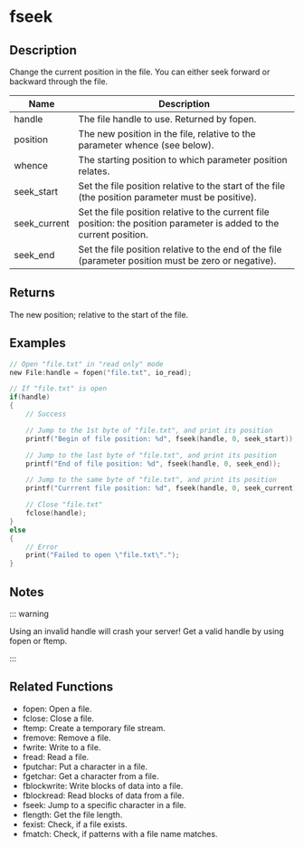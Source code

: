 # fseek

## Description

Change the current position in the file. You can either seek forward or backward through the file.

| Name         | Description                                                                                                           |
| ------------ | --------------------------------------------------------------------------------------------------------------------- |
| handle       | The file handle to use. Returned by fopen.                                                                            |
| position     | The new position in the file, relative to the parameter whence (see below).                                           |
| whence       | The starting position to which parameter position relates.                                                            |
| seek_start   | Set the file position relative to the start of the file (the position parameter must be positive).                    |
| seek_current | Set the file position relative to the current file position: the position parameter is added to the current position. |
| seek_end     | Set the file position relative to the end of the file (parameter position must be zero or negative).                  |

## Returns

The new position; relative to the start of the file.

## Examples

```c
// Open "file.txt" in "read only" mode
new File:handle = fopen("file.txt", io_read);

// If "file.txt" is open
if(handle)
{
	// Success

	// Jump to the 1st byte of "file.txt", and print its position
	printf("Begin of file position: %d", fseek(handle, 0, seek_start));

	// Jump to the last byte of "file.txt", and print its position
	printf("End of file position: %d", fseek(handle, 0, seek_end));

	// Jump to the same byte of "file.txt", and print its position
	printf("Currrent file position: %d", fseek(handle, 0, seek_current));

	// Close "file.txt"
	fclose(handle);
}
else
{
	// Error
	print("Failed to open \"file.txt\".");
}
```

## Notes

::: warning

Using an invalid handle will crash your server! Get a valid handle by using fopen or ftemp.

:::

## Related Functions

- fopen: Open a file.
- fclose: Close a file.
- ftemp: Create a temporary file stream.
- fremove: Remove a file.
- fwrite: Write to a file.
- fread: Read a file.
- fputchar: Put a character in a file.
- fgetchar: Get a character from a file.
- fblockwrite: Write blocks of data into a file.
- fblockread: Read blocks of data from a file.
- fseek: Jump to a specific character in a file.
- flength: Get the file length.
- fexist: Check, if a file exists.
- fmatch: Check, if patterns with a file name matches.
